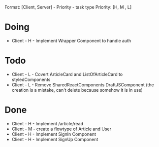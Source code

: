 Format: [Client, Server] - Priority - task type
Priority: [H, M , L]

# Doing

* Client - H - Implement Wrapper Component to handle auth

# Todo

* Client - L - Covert ArticleCard and ListOfArticleCard to styledComponents
* Client - L - Remove SharedReactComponents DraftJSComponent (the creation is a mistake, can't delete because somehow it is in use)

# Done

* Client - H - Implement /article/read
* Client - M - create a flowtype of Article and User
* Client - H - Implement SignIn Component
* Client - H - Implement SignUp Component
